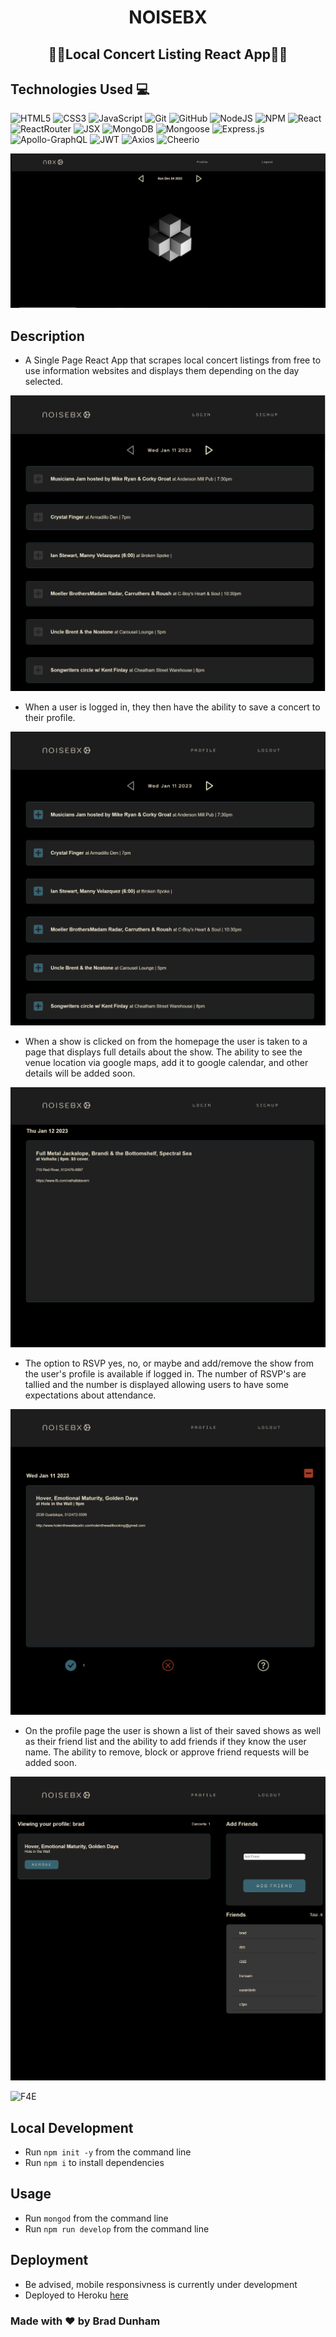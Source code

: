 # <h1 align="center">NOISEBX</h1>

<h2 align="center">🎸🎹Local Concert Listing React App🎹🎸</h2>

## Technologies Used 💻

![HTML5](https://img.shields.io/badge/html5-%23E34F26.svg?style=plastic&logo=html5&logoColor=white)
![CSS3](https://img.shields.io/badge/css3-%231572B6.svg?style=plastic&logo=css3&logoColor=white)
![JavaScript](https://img.shields.io/badge/javascript-%23323330.svg?style=plastic&logo=javascript&logoColor=%23F7DF1E)
![Git](https://img.shields.io/badge/-Git-F05032?style=plastic&logo=Git&logoColor=white)
![GitHub](https://img.shields.io/badge/github-%23121011.svg?style=plastic&logo=github&logoColor=white)
![NodeJS](https://img.shields.io/badge/node.js-6DA55F?style=plastic&logo=node.js&logoColor=white)
![NPM](https://img.shields.io/badge/-npm-%23323330?style=plastic&logo=npm&logoColor=white)
![React](https://img.shields.io/badge/react-%2320232a.svg?style=plastic&logo=react&logoColor=%2361DAFB)
![ReactRouter](https://img.shields.io/badge/react%20router-%2320232a.svg?style=plastic&logo=react%20router&logoColor=#CA4245)
![JSX](https://img.shields.io/badge/JSX-F9DC3e.svg?style=plastic&logo=react&logoColor=purple)
![MongoDB](https://img.shields.io/badge/MongoDB-%234ea94b.svg?style=plastic&logo=mongodb&logoColor=white)
![Mongoose](https://img.shields.io/badge/6.5.4-Mongoose-%23800000?style=plastic)
![Express.js](https://img.shields.io/badge/express.js-%23404d59.svg?style=plastic&logo=express&logoColor=%2361DAFB)
![Apollo-GraphQL](https://img.shields.io/badge/-ApolloGraphQL-311C87?style=plastic&logo=apollo-graphql)
![JWT](https://img.shields.io/badge/JWT-black?style=plastic&logo=JSON%20web%20tokens)
![Axios](https://img.shields.io/badge/-Axios-5A29E4?logo=axios&logoColor=white?style=plastic)
![Cheerio](https://img.shields.io/badge/1.0.0/rc.12-cheerio-F9DC3e?style=plastic)

![nbx](./client/assets/images/loading-screenshot.png)

## Description

* A Single Page React App that scrapes local concert listings from free to use information websites and displays them depending on the day selected. 

![nbx](./client/assets/images/home_loggedOut.png)

* When a user is logged in, they then have the ability to save a concert to their profile. 

![nbx](./client/assets/images/home-loggedIn.png)

* When a show is clicked on from the homepage the user is taken to a page that displays full details about the show.  The ability to see the venue location via google maps, add it to google calendar, and other details will be added soon. 

![nbx](./client/assets/images/show-loggedOut.png)

*  The option to RSVP yes, no, or maybe and add/remove the show from the user's profile is available if logged in.  The number of RSVP's are tallied and the number is displayed allowing users to have some expectations about attendance.

![nbx](./client/assets/images/show-loggedIn.png)

* On the profile page the user is shown a list of their saved shows as well as their friend list and the ability to add friends if they know the user name.  The ability to remove, block or approve friend requests will be added soon. 

![nbx](./client/assets/images/profile.png)

![F4E](https://user-images.githubusercontent.com/40290683/215193902-e28dbee4-c712-46fb-bb7b-734db3f99e34.gif)


## Local Development

* Run `npm init -y` from the command line<br>
* Run `npm i` to install dependencies

## Usage

* Run `mongod` from the command line
* Run `npm run develop` from the command line

## Deployment

* Be advised, mobile responsivness is currently under development
* Deployed to Heroku [here](https://whispering-retreat-35925.herokuapp.com/)

### Made with ❤️ by  Brad Dunham
